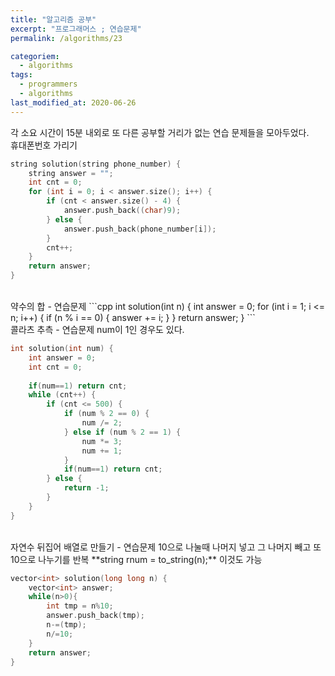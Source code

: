 ```yaml
---
title: "알고리즘 공부"
excerpt: "프로그래머스 ; 연습문제"
permalink: /algorithms/23

categoriem:
  - algorithms
tags:
  - programmers
  - algorithms
last_modified_at: 2020-06-26
---
```

각 소요 시간이 15분 내외로 또 다른 공부할 거리가 없는 연습 문제들을 모아두었다.
<br>
휴대폰번호 가리기  
```cpp
string solution(string phone_number) {
    string answer = "";
    int cnt = 0;
    for (int i = 0; i < answer.size(); i++) {
        if (cnt < answer.size() - 4) {
            answer.push_back((char)9);
        } else {
            answer.push_back(phone_number[i]);
        }
        cnt++;
    }
    return answer;
}
```
<br>
약수의 합 - 연습문제  
```cpp
int solution(int n) {
    int answer = 0;
    for (int i = 1; i <= n; i++) {
        if (n % i == 0) {
            answer += i;
        }
    }
    return answer;
}
```
<br>
콜라츠 추측 - 연습문제  
num이 1인 경우도 있다. 

```cpp
int solution(int num) {
    int answer = 0;
    int cnt = 0;
    
    if(num==1) return cnt;
    while (cnt++) {
        if (cnt <= 500) {
            if (num % 2 == 0) {
                num /= 2;
            } else if (num % 2 == 1) {
                num *= 3;
                num += 1;
            }
            if(num==1) return cnt;
        } else {
            return -1;
        }
    }
}
```  
<br>
자연수 뒤집어 배열로 만들기 - 연습문제  
10으로 나눌때 나머지 넣고  
그 나머지 빼고  
또 10으로 나누기를 반복  
**string rnum = to_string(n);** 이것도 가능  

```cpp
vector<int> solution(long long n) {
    vector<int> answer;
    while(n>0){
        int tmp = n%10;
        answer.push_back(tmp);
        n-=(tmp);
        n/=10;
    }
    return answer;
}
```